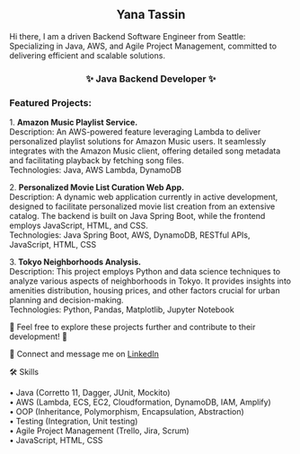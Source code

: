 

<h2 align="center"> Yana Tassin </h2>
 Hi there, I am a driven Backend Software Engineer from Seattle: Specializing in Java, AWS, and Agile Project Management, committed to delivering efficient and scalable solutions. 

<h3 align="center">✨ Java Backend Developer ✨</h3>

### Featured Projects:
<p>1. <b>Amazon Music Playlist Service.</b> <br>
Description: An AWS-powered feature leveraging Lambda to deliver personalized playlist solutions for Amazon Music users. It seamlessly integrates with the Amazon Music client, offering detailed song metadata and facilitating playback by fetching song files.<br>
Technologies: Java, AWS Lambda, DynamoDB
</p>
<p>2. <b>Personalized Movie List Curation Web App.</b> <br>
Description: A dynamic web application currently in active development, designed to facilitate personalized movie list creation from an extensive catalog. The backend is built on Java Spring Boot, while the frontend employs JavaScript, HTML, and CSS.<br>
Technologies: Java Spring Boot, AWS, DynamoDB,  RESTful APIs, JavaScript, HTML, CSS
 </p>
<p>3.<b> Tokyo Neighborhoods Analysis. </b> <br>
Description: This project employs Python and data science techniques to analyze various aspects of neighborhoods in Tokyo. It provides insights into amenities distribution, housing prices, and other factors crucial for urban planning and decision-making.<br>
Technologies: Python, Pandas, Matplotlib, Jupyter Notebook
</p>
🚀 Feel free to explore these projects further and contribute to their development! 🚀

 📨 Connect and message me on [LinkedIn](https://www.linkedin.com/in/yana-tassin/)<br />

  🛠 Skills<br />

• Java (Corretto 11, Dagger, JUnit, Mockito)<br />
• AWS (Lambda, ECS, EC2, Cloudformation, DynamoDB, IAM, Amplify)<br />
• OOP (Inheritance, Polymorphism, Encapsulation, Abstraction)<br />
• Testing (Integration, Unit testing)<br />
• Agile Project Management (Trello, Jira, Scrum)<br />
• JavaScript, HTML, CSS <br />
